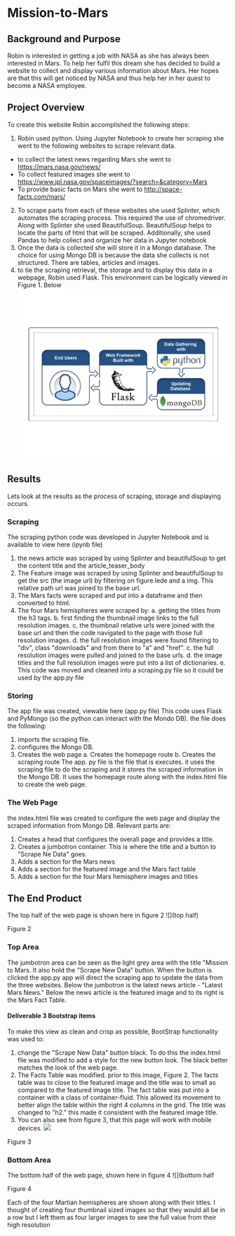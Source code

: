# Mission-to-Mars
## Background and Purpose
Robin is interested in getting a job with NASA as she has always been interested in Mars. To help her fulfil this dream she
has decided to build a website to collect and display various information about Mars. Her hopes are that this will get
noticed by NASA and thus help her in her quest to become a NASA employee.

## Project Overview
To create this website Robin accomplished the following steps:
1. Robin used python. Using Jupyter Notebook to create her scraping she went to the following websites to scrape relevant data.
* to collect the latest news regarding Mars she went to https://mars.nasa.gov/news/
* To collect featured images she went to https://www.jpl.nasa.gov/spaceimages/?search=&category=Mars
* To provide basic facts on Mars she went to http://space-facts.com/mars/
2. To scrape parts from each of these websites she used Splinter, which automates the scraping process. This required the use of
chromedriver. Along with Splinter she used BeautifulSoup. BeautifulSoup helps to locate the parts of html that will be scraped.
Additionally, she used Pandas to help collect and organize her data in Jupyter notebook
3. Once the data is collected she will store it in a Mongo database. The choice for using Mongo DB is because the data she
collects is not structured. There are tables, articles and images.
4. to tie the scraping retrieval, the storage and to display this data in a webpage, Robin used Flask.
This environment can be logically viewed in Figure 1. Below
![](https://github.com/davidmcbee/Mission-to-Mars/blob/master/images/fig_1_env.png)


## Results
Lets look at the results as the process of scraping, storage and displaying occurs.

### Scraping
The scraping python code was developed in Jupyter Notebook and is available to view here
(ipynb file)
1. the news article was scraped by using Splinter and beautifulSoup to get the content title and the article_teaser_body
2. The Feature image was scraped by using Splinter and beautifulSoup to get the src (the image url) by filtering on figure.lede and a img.
This relative path url was joined to the base url.
3. The Mars facts were scraped and put into a dataframe and then converted to html.
4. The four Mars hemispheres were scraped by:
 a. getting the titles from the h3 tags.
 b. first finding the thumbnail image links to the full resolution images.
 c. the thumbnail relative urls were joined with the base url and then the code navigated to the page with those full resolution images.
 d. the full resolution images were found filtering to "div", class "downloads" and from there to "a" and "href".
 c. the full resolution images were pulled and joined to the base urls.
 d. the image titles and the full resolution images were put into a list of dictionaries.
 e. This code was moved and cleaned into a scraping.py file so it could be used by the app.py file
### Storing
The app file was created, viewable here
(app.py file)
This code uses Flask and PyMongo (so the python can interact with the Mondo DB).
the file does the following:
1. imports the scraping file.
2. configures the Mongo DB.
3. Creates the web page
 a. Creates the homepage route
 b. Creates the scraping route
The app. py file is the file that is executes. it uses the scraping file to do the scraping and it stores the scraped information in
the Mongo DB. It uses the homepage route along with the index.html file to create the web page.

### The Web Page
the index.html file was created to configure the web page and display the scraped information from Mongo DB. Relevant parts are:
1. Creates a head that configures the overall page and provides a title.
2. Creates a jumbotron container. This is where the title and a button to "Scrape Ne Data" goes.
3. Adds a section for the Mars news
4. Adds a section for the featured image and the Mars fact table
5. Adds a section for the four Mars hemisphere images and titles

## The End Product
The top half of the web page is shown here in figure 2
![](top half)

Figure 2

### Top Area
The jumbotron area can be seen as the light grey area with the title "Mission to Mars. It also hold the "Scrape New Data" button.
When the button is clicked the app.py app will direct the scraping app to update the data from the three websites.
Below the jumbotron is the latest news article - "Latest Mars News."
Below the news article is the featured image and to its right is the Mars Fact Table.
#### Deliverable 3 Bootstrap items
To make this view as clean and crisp as possible, BootStrap functionality was used to:
1. change the "Scrape New Data" button black. To do this the index.html file was modified to add a style for the new button look.
The black better matches the look of the web page.
2. The Facts Table was modified. prior to this image, Figure 2. The facts table was to close to the featured image and the title
was to small as compared to the featured image title. The fact table was put into a container with a class of container-fluid. This
allowed its movement to better align the table within the right 4 columns in the grid. The title was changed to "h2." this made it consistent with the featured image title.
3. You can also see from figure 3, that this page will work with mobile devices.
![](mobile)

Figure 3
### Bottom Area
The bottom half of the web page, shown here in figure 4
![](bottom half

Figure 4

Each of the four Martian hemispheres are shown along with their titles. I thought of creating four thumbnail sized images so that they would all be in a row but
I left them as four larger images to see the full value from their high resolution

